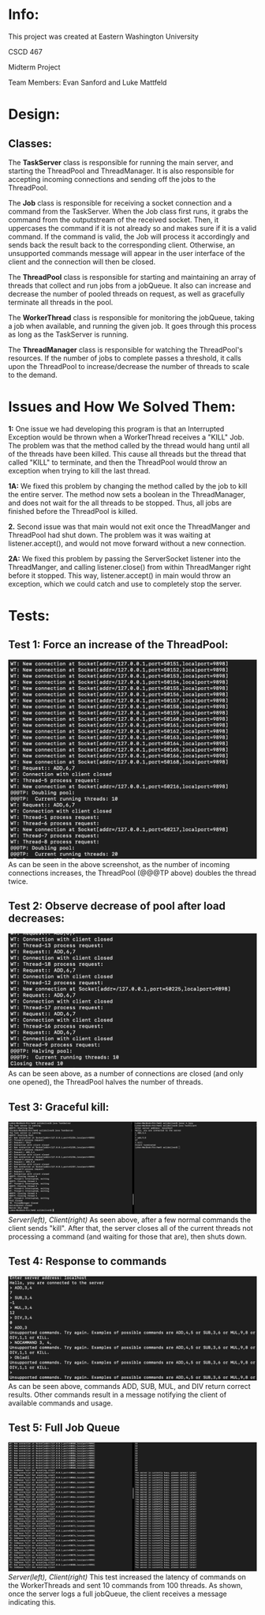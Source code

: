 # **Info:**
This project was created at Eastern Washington University

CSCD 467

Midterm Project

Team Members: Evan Sanford and Luke Mattfeld


# **Design:**

## Classes:

 The **TaskServer** class is responsible for running the main server, and starting the ThreadPool and ThreadManager. It is also responsible for accepting incoming connections and sending off the jobs to the ThreadPool.

 The **Job** class is responsible for receiving a socket connection and a command from the TaskServer. When the Job class first runs, it grabs the command from the outputstream of the received socket.  Then, it uppercases the command if it is not already so and makes sure if it is a valid command.  If the command is valid, the Job will process it accordingly and sends back the result back to the corresponding client. Otherwise, an unsupported commands message will appear in the user interface of the client and the connection will then be closed.

 The **ThreadPool** class is responsible for starting and maintaining an array of threads that collect and run jobs from a jobQueue. It also can increase and decrease the number of pooled threads on request, as well as gracefully terminate all threads in the pool.

 The **WorkerThread** class is responsible for monitoring the jobQueue, taking a job when available, and running the given job. It goes through this process as long as the TaskServer is running.

 The **ThreadManager** class is responsible for watching the ThreadPool&#39;s resources. If the number of jobs to complete passes a threshold, it calls upon the ThreadPool to increase/decrease the number of threads to scale to the demand.

# **Issues and How We Solved Them:**

**1:** One issue we had developing this program is that an Interrupted Exception would be thrown when a WorkerThread receives a &quot;KILL&quot; Job. The problem was that the method called by the thread would hang until all of the threads have been killed. This cause all threads but the thread that called &quot;KILL&quot; to terminate, and then the ThreadPool would throw an exception when trying to kill the last thread.

  **1A:** We fixed this problem by changing the method called by the job to kill the entire server. The method now sets a boolean in the ThreadManager, and does not wait for the all threads to be stopped. Thus, all jobs are finished before the ThreadPool is killed.

  **2.** Second issue was that main would not exit once the ThreadManger and ThreadPool had shut down. The problem was it was waiting at listener.accept(), and would not move forward without a new connection.

  **2A:** We fixed this problem by passing the ServerSocket listener into the ThreadManger, and calling listener.close() from within ThreadManger right before it stopped. This way, listener.accept() in main would throw an exception, which we could catch and use to completely stop the server.



# **Tests:**

## **Test 1:** Force an increase of the ThreadPool:
![TEST1](/public/TESTincthread.png)
As can be seen in the above screenshot, as the number of incoming connections increases, the ThreadPool (@@@TP above) doubles the thread twice.


## **Test 2:** Observe decrease of pool after load decreases:
![TEST2](/public/TESTdecthread.png)
As can be seen above, as a number of connections are closed (and only one opened), the ThreadPool halves the number of threads.


## **Test 3:** Graceful kill:
![TEST3](/public/TESTkill.png)
_Server(left), Client(right)_
As seen above, after a few normal commands the client sends &quot;kill&quot;. After that, the server closes all of the current threads not processing a command (and waiting for those that are), then shuts down.



## **Test 4:** Response to commands
![TEST4](/public/TESTcmds.png)
As can be seen above, commands ADD, SUB, MUL, and DIV return correct results. Other commands result in a message notifying the client of available commands and usage.


## **Test 5:** Full Job Queue
![TEST5](/public/TESTfuljq.png)
_Server(left), Client(right)_
This test increased the latency of commands on the WorkerThreads and sent 10 commands from 100 threads. As shown, once the server logs a full jobQueue, the client receives a message indicating this.
